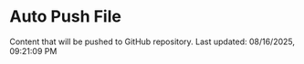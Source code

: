 # Auto Push File

Content that will be pushed to GitHub repository.
Last updated: 08/16/2025, 09:21:09 PM